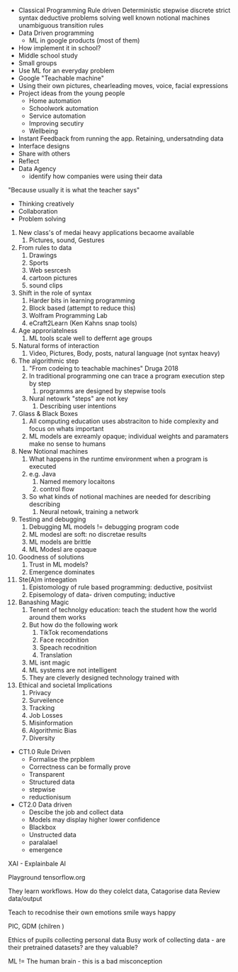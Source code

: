 

* Classical Programming
Rule driven
Deterministic
stepwise
discrete
strict syntax
deductive problems solving
well known notional machines
unambiguous transition rules
* Data Driven programming
    * ML in google products (most of them)
* How implement it in school?
* Middle school study
* Small groups
* Use ML for an everyday problem
* Google "Teachable machine"
* Using their own pictures, chearleading moves, voice, facial expressions
* Project ideas from the young people
    * Home automation
    * Schoolwork automation
    * Service automation
    * Improving secutiry
    * Wellbeing
* Instant Feedback from running the app. Retaining, undersatnding data
* Interface designs
* Share with others
* Reflect
* Data Agency
    * identify how companies were using their data

"Because usually it is what the teacher says"

* Thinking creatively
* Collaboration
* Problem solving


1. New class's of medai heavy applications becaome available
    1. Pictures, sound, Gestures
2. From rules to data
    1. Drawings
    2. Sports
    3. Web sesrcesh
    4. cartoon pictures
    5. sound clips
3. Shift in the role of syntax
    1. Harder bits in learning programming
    2. Block based (attempt to reduce this)
    3. Wolfram Programming Lab
    4. eCraft2Learn (Ken Kahns snap tools)
4. Age approriatelness
    1. ML tools scale well to deffernt age groups
5. Natural forms of interaction
    1. Video, Pictures, Body, posts, natural language (not syntax heavy)
6. The algorithmic step
    1. "From codeing to teachable machines" Druga 2018
    2. In traditional programming one can trace a program execution step by step
        1. programms are designed by stepwise tools
    3. Nural netowrk "steps" are not key
        1. Describing user intentions
7. Glass & Black Boxes
    1. All computing education uses abstraciton to hide complexity and focus on whats important
    2. ML models are exreamly opaque; individual weights and paramaters make no sense to humans
8. New Notional machines
    1. What happens in the runtime environment when a program is executed
    2. e.g. Java
        1. Named memory locaitons
        2. control flow
    3. So what kinds of notional machines are needed for describing describing
        1. Neural netowk, training a network
9. Testing and debugging
    1.  Debugging ML models != debugging program code
    2.  ML modesl are soft: no discretae results
    3.  ML models are brittle
    4.  ML Modesl are opaque
10. Goodness of solutions
    1.  Trust in ML models?
    2.  Emergence dominates
11. Ste(A)m inteegation
    1.  Epistomology of rule based programming: deductive, positviist
    2.  Episemology of data- driven computing; inductive
12. Banashing Magic
    1.  Tenent of technolgy education: teach the student how the world around them works
    2.  But how do the following work
        1.  TikTok recomendations
        2.  Face recodnition
        3.  Speach recodnition
        4.  Translation
    3.  ML isnt magic
    4.  ML systems are not intelligent
    5.  They are cleverly designed technology trained with 
13. Ethical and societal Implications
    1.  Privacy
    2.  Surveilence
    3.  Tracking
    4.  Job Losses
    5.  Misinformation
    6.  Algorithmic Bias
    7.  Diversity

* CT1.0 Rule Driven
    * Formalise the prpblem
    * Correctness can be formally prove
    * Transparent
    * Structured data
    * stepwise
    * reductionisum
* CT2.0 Data driven
    * Descibe the job and collect data
    * Models may display higher lower confidence
    * Blackbox
    * Unstructed data
    * paralalael
    * emergence

XAI - Explainbale AI

Playground tensorflow.org

They learn workflows. 
How do they colelct data, 
Catagorise data
Review data/output

Teach to recodnise their own emotions
smile ways happy


PIC, GDM (chilren )

Ethics of pupils collecting personal data
Busy work of collecting data - are their pretrained datasets? are they valuable?

ML != The human brain - this is a bad misconception
